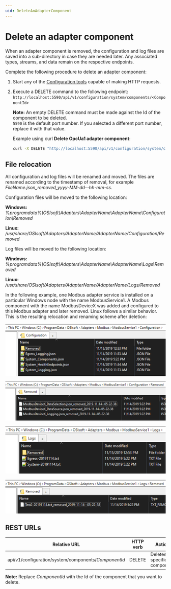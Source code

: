 ```yaml
---
uid: DeleteAnAdapterComponent
---
```


# Delete an adapter component

When an adapter component is removed, the configuration and log files are saved into a sub-directory in case they are needed later. Any associated types, streams, and data remain on the respective endpoints.

Complete the following procedure to delete an adapter component:

1. Start any of the [Configuration tools](xref:ConfigurationTools) capable of making HTTP requests.

2. Execute a DELETE command to the following endpoint: `http://localhost:5590/api/v1/configuration/system/components/<ComponentId>`

    **Note:** An empty DELETE command must be made against the Id of the component to be deleted. <br> `5590` is the default port number. If you selected a different port number, replace it with that value.

      Example using curl **Delete OpcUa1 adapter component**:

      ```bash
      curl -X DELETE "http://localhost:5590/api/v1/configuration/system/components/OpcUa1"
      ```

## File relocation

All configuration and log files will be renamed and moved. The files are renamed according to the timestamp of removal, for example *FileName.json_removed_yyyy-MM-dd--hh-mm-ss*.

Configuration files will be moved to the following location:

   **Windows:** *%programdata%\OSIsoft\Adapters\AdapterName\AdapterName\Configuration\Removed*

   **Linux:** */usr/share/OSIsoft/Adapters/AdapterName/AdapterName/Configuration/Removed*

Log files will be moved to the following location:

   **Windows:** *%programdata%\OSIsoft\Adapters\AdapterName\AdapterName\Logs\Removed*

   **Linux:** */usr/share/OSIsoft/Adapters/AdapterName/AdapterName/Logs/Removed*

In the following example, one Modbus adapter service is installed on a particular Windows node with the name ModbusService1. A Modbus component with the name ModbusDeviceX was added and configured to this Modbus adapter and later removed. Linux follows a similar behavior. This is the resulting relocation and renaming scheme after deletion:

![ConfigurationFolder](../images/ConfigurationFolder.png)

![RemovedConfigurations](../images/RemovedConfigurations.png)

![LogsFolder](../images/LogsFolder.png)

![RemovedLogs](../images/RemovedLogs.png)

## REST URLs

| Relative URL                                              | HTTP verb | Action               |
|-----------------------------------------------------------|-----------|----------------------|
| api/v1/configuration/system/components/*ComponentId*      | DELETE       | Deletes specified component |

**Note:** Replace *ComponentId* with the Id of the component that you want to delete.
